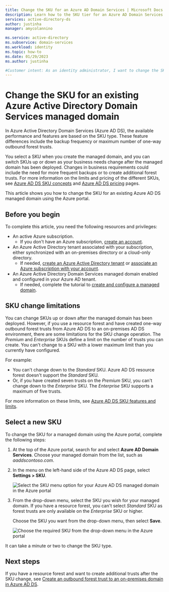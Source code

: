 ```yaml
---
title: Change the SKU for an Azure AD Domain Services | Microsoft Docs
description: Learn how to the SKU tier for an Azure AD Domain Services managed domain if your business requirements change
services: active-directory-ds
author: justinha
manager: amycolannino

ms.service: active-directory
ms.subservice: domain-services
ms.workload: identity
ms.topic: how-to
ms.date: 01/29/2023
ms.author: justinha

#Customer intent: As an identity administrator, I want to change the SKU for my Azure AD Domain Services managed domain to use different features as my business requirements change.
---
```


# Change the SKU for an existing Azure Active Directory Domain Services managed domain

In Azure Active Directory Domain Services (Azure AD DS), the available performance and features are based on the SKU type. These feature differences include the backup frequency or maximum number of one-way outbound forest trusts.

You select a SKU when you create the managed domain, and you can switch SKUs up or down as your business needs change after the managed domain has been deployed. Changes in business requirements could include the need for more frequent backups or to create additional forest trusts. For more information on the limits and pricing of the different SKUs, see [Azure AD DS SKU concepts][concepts-sku] and [Azure AD DS pricing][pricing] pages.

This article shows you how to change the SKU for an existing Azure AD DS managed domain using the Azure portal.

## Before you begin

To complete this article, you need the following resources and privileges:

* An active Azure subscription.
    * If you don't have an Azure subscription, [create an account](https://azure.microsoft.com/free/?WT.mc_id=A261C142F).
* An Azure Active Directory tenant associated with your subscription, either synchronized with an on-premises directory or a cloud-only directory.
    * If needed, [create an Azure Active Directory tenant][create-azure-ad-tenant] or [associate an Azure subscription with your account][associate-azure-ad-tenant].
* An Azure Active Directory Domain Services managed domain enabled and configured in your Azure AD tenant.
    * If needed, complete the tutorial to [create and configure a managed domain][create-azure-ad-ds-instance].

## SKU change limitations

You can change SKUs up or down after the managed domain has been deployed. However, if you use a resource forest and have created one-way outbound forest trusts from Azure AD DS to an on-premises AD DS environment, there are some limitations for the SKU change operation. The *Premium* and *Enterprise* SKUs define a limit on the number of trusts you can create. You can't change to a SKU with a lower maximum limit than you currently have configured.

For example:

* You can't change down to the *Standard* SKU. Azure AD DS resource forest doesn't support the *Standard* SKU. 
* Or, if you have created seven trusts on the *Premium* SKU, you can't change down to the *Enterprise* SKU. The *Enterprise* SKU supports a maximum of five trusts.

For more information on these limits, see [Azure AD DS SKU features and limits][concepts-sku].

## Select a new SKU

To change the SKU for a managed domain using the Azure portal, complete the following steps:

1. At the top of the Azure portal, search for and select **Azure AD Domain Services**. Choose your managed domain from the list, such as *aaddscontoso.com*.
1. In the menu on the left-hand side of the Azure AD DS page, select **Settings > SKU**.

    ![Select the SKU menu option for your Azure AD DS managed domain in the Azure portal](media/change-sku/overview-change-sku.png)

1. From the drop-down menu, select the SKU you wish for your managed domain. If you have a resource forest, you can't select *Standard* SKU as forest trusts are only available on the *Enterprise* SKU or higher.

    Choose the SKU you want from the drop-down menu, then select **Save**.

    ![Choose the required SKU from the drop-down menu in the Azure portal](media/change-sku/change-sku-selection.png)

It can take a minute or two to change the SKU type.

## Next steps

If you have a resource forest and want to create additional trusts after the SKU change, see [Create an outbound forest trust to an on-premises domain in Azure AD DS][create-trust].

<!-- INTERNAL LINKS -->
[create-azure-ad-tenant]: ../active-directory/fundamentals/sign-up-organization.md
[associate-azure-ad-tenant]: ../active-directory/fundamentals/active-directory-how-subscriptions-associated-directory.md
[create-azure-ad-ds-instance]: tutorial-create-instance.md
[concepts-sku]: administration-concepts.md#azure-ad-ds-skus
[create-trust]: tutorial-create-forest-trust.md

<!-- EXTERNAL LINKS -->
[pricing]: https://azure.microsoft.com/pricing/details/active-directory-ds/
